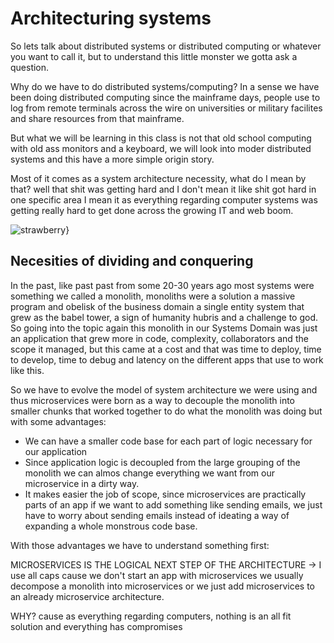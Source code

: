 # Architecturing systems

So lets talk about distributed systems or distributed computing or whatever you want to call it, but to understand this little monster we gotta ask a question.

Why do we have to do distributed systems/computing? In a sense we have been doing distributed computing since the mainframe days, people use to log from remote terminals across the wire on universities or military facilites and share resources from that mainframe.

But what we will be learning in this class is not that old school computing with old ass monitors and a keyboard, we will look into moder distributed systems and this have a more simple origin story.

Most of it comes as a system architecture necessity, what do I mean by that? well that shit was getting hard and I don't mean it like shit got hard in one specific area I mean it as everything regarding computer systems was getting really hard to get done across the growing IT and web boom.

![strawberry](https://scontent.fmex32-1.fna.fbcdn.net/v/t39.30808-6/490470375_1083809920430636_3503122141523932049_n.jpg?_nc_cat=107&ccb=1-7&_nc_sid=127cfc&_nc_eui2=AeHVQTeqm068ipeLIjiCl9UzbCMlq-mE2O1sIyWr6YTY7UsahaDTfwoDixc7F7f8-lkWGFscHs1B6wLdz_lumUR5&_nc_ohc=bsReUcJyQOwQ7kNvwGy1BD0&_nc_oc=AdnD5uTiu0vFfI_1QJSfNYdgclZ_uZhCroGVQuyrtt2iW_9WBXtuz-IBxn7bUx_AEsxXWCs_l_jQUMktYRy9SF8_&_nc_zt=23&_nc_ht=scontent.fmex32-1.fna&_nc_gid=Niz7VV1fwhcx1bQczrWCGA&oh=00_AfTxejRgOucRvVgrkapqwoYiDnwNBkQEqpojjCmZPvh8Vw&oe=689096A7)}

## Necesities of dividing and conquering

In the past, like past past from some 20-30 years ago most systems were something we called a monolith, monoliths were a solution a massive program and obelisk of the business domain a single entity system that grew as the babel tower, a sign of humanity hubris and a challenge to god. So going into the topic again this monolith in our Systems Domain was just an application that grew more in code, complexity, collaborators and the scope it managed, but this came at a cost and that was time to deploy, time to develop, time to debug and latency on the different apps that use to work like this.

So we have to evolve the model of system architecture we were using and thus microservices were born as a way to decouple the monolith into smaller chunks that worked together to do what the monolith was doing but with some advantages:

- We can have a smaller code base for each part of logic necessary for our application
- Since application logic is decoupled from the large grouping of the monolith we can almos change everything we want from our microservice in a dirty way.
- It makes easier the job of scope, since microservices are practically parts of an app if we want to add something like sending emails, we just have to worry about sending emails instead of ideating a way of expanding a whole monstrous code base.

With those advantages we have to understand something first:

MICROSERVICES IS THE LOGICAL NEXT STEP OF THE ARCHITECTURE -> I use all caps cause we don't start an app with microservices we usually decompose a monolith into microservices or we just add microservices to an already microservice architecture.

WHY? cause as everything regarding computers, nothing is an all fit solution and everything has compromises
